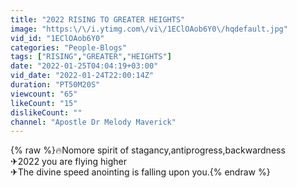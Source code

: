 ```yaml
---
title: "2022 RISING TO GREATER HEIGHTS"
image: "https:\/\/i.ytimg.com\/vi\/1EClOAob6Y0\/hqdefault.jpg"
vid_id: "1EClOAob6Y0"
categories: "People-Blogs"
tags: ["RISING","GREATER","HEIGHTS"]
date: "2022-01-25T04:04:19+03:00"
vid_date: "2022-01-24T22:00:14Z"
duration: "PT50M20S"
viewcount: "65"
likeCount: "15"
dislikeCount: ""
channel: "Apostle Dr Melody Maverick"
---
```

{% raw %}🔥Nomore spirit of stagancy,antiprogress,backwardness<br />✈2022 you are flying higher <br />✈The divine speed anointing is falling upon you.{% endraw %}
